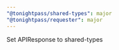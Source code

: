 ```yaml
---
"@tonightpass/shared-types": major
"@tonightpass/requester": major
---
```


Set APIResponse to shared-types
